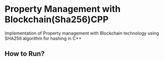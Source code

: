 # Property Management with Blockchain(Sha256)CPP
 Implementation of Property management with Blockchain technology using SHA256 algorithm for hashing in C++

<h2>How to Run?
